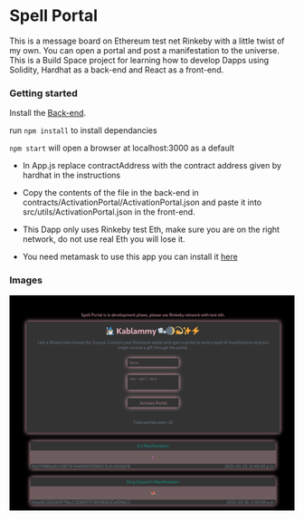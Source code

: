 # Spell Portal

This is a message board on Ethereum test net Rinkeby with a little twist of my own.  You can open a portal and post a manifestation to the universe.  This is a Build Space project for learning how to develop Dapps using Solidity, Hardhat as a back-end and React as a front-end.

### Getting started


Install the  [Back-end](https://github.com/SiriusLL/my-wave-portal).

run `npm install` to install dependancies

`npm start` will open a browser at localhost:3000 as a default

- In App.js replace contractAddress with the contract address given by hardhat in the instructions

- Copy the contents of the file in the back-end in contracts/ActivationPortal/ActivationPortal.json and paste it into src/utils/ActivationPortal.json in the front-end.

- This Dapp only uses Rinkeby test Eth, make sure you are on the right network, do not use real Eth you will lose it.

- You need metamask to use this app you can install it [here](https://metamask.io/)

### Images
![Spell Portal](https://raw.githubusercontent.com/SiriusLL/spell-portal/master/public/spellportal.png)
